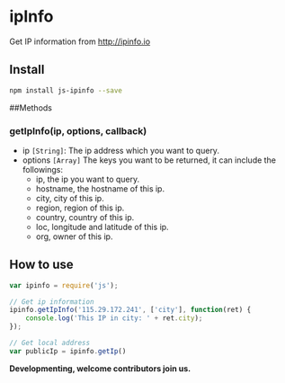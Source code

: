 # ipInfo
Get IP information from http://ipinfo.io

## Install

```bash
npm install js-ipinfo --save
```

##Methods

### getIpInfo(ip, options, callback)

- ip `[String]`: The ip address which you want to query.
- options `[Array]` The keys you want to be returned, it can include the followings:
    + ip, the ip you want to query.
    + hostname, the hostname of this ip.
    + city, city of this ip.
    + region, region of this ip.
    + country, country of this ip.
    + loc, longitude and latitude of this ip.
    + org, owner of this ip.

## How to use

```js
var ipinfo = require('js');

// Get ip information
ipinfo.getIpInfo('115.29.172.241', ['city'], function(ret) {
    console.log('This IP in city: ' + ret.city);
});

// Get local address
var publicIp = ipinfo.getIp()
```

**Developmenting, welcome contributors join us.**

